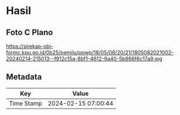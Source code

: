 # Hasil

## Foto C Plano

https://sirekap-obj-formc.kpu.go.id/0b25/pemilu/ppwp/18/05/08/20/21/1805082021002-20240214-215013--f912c15a-8bf1-4612-9a40-5b866f6c17a9.jpg


## Metadata

| Key        | Value               |
| ---------- | ------------------- |
| Time Stamp | 2024-02-15 07:00:44 |



